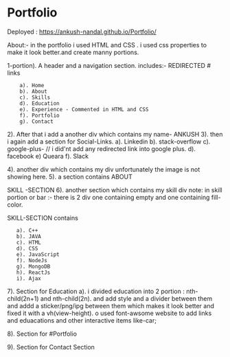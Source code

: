 # Portfolio

Deployed : https://ankush-nandal.github.io/Portfolio/

About:- in the portfolio i used HTML and CSS .
i used css properties to make it look better.and create manny portions. 

1-portion).  A header and a navigation section.
         includes:- REDIRECTED # links 
         
        a). Home
        b). About
        c). Skills
        d). Education
        e). Experience - Commented in HTML and CSS
        f). Portfolio
        g). Contact
        
 2). After that i add a another div which contains my name- ANKUSH
 3). then i again add a section for Social-Links.
            a). Linkedin
            b). stack-overflow
            c). google-plus-  // i did'nt add any redirected link into google plus.
            d). facebook
            e) Queara
            f). Slack
            
            
 4). another div which contains my div unfortunately the image is not showing here.
 5). a section contains ABOUT
 
 SKILL -SECTION
 6). another section which contains my skill div
   note: in skill portion or  bar :- there is 2 div one containing empty and one containing fill-color.
   
   SKILL-SECTION contains
   
       a). C++
       b). JAVA
       c). HTML
       d). CSS
       e). JavaScript
       f). NodeJs
       g). MongoDB
       h). ReactJs
       i). Ajax
       
       
7). Section for Education
a). i divided education into 2 portion : nth-child(2n+1) and nth-child(2n). 
   and add style and a divider between them and addd a sticker/png/ipg between them which makes it look better and  fixed it with a vh(view-height). o used font-awsome website to add links and eduacations and other interactive items like-car;
   
 8). Section for #Portfolio
 
 9). Section for Contact Section
